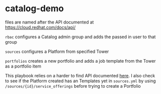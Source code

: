 # catalog-demo
files are named after the API documented at https://cloud.redhat.com/docs/api/

`rbac` configures a Catalog admin group and adds the passed in user to that group


`sources` configures a Platform from specified Tower


`portfolios` creates a new portfolio and adds a job template from the Tower as a portfolio item

This playbook relies on a harder to find API documented [here](https://cloud.redhat.com/api/topological-inventory/v3.0/openapi.json). I also check to see if the Platform created has an Templates yet in `sources.yml` by using `/sources/{id}/service_offerings` before trying to create a Portfolio
